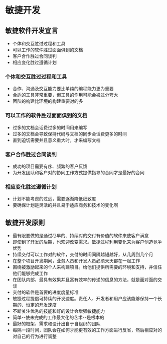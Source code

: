 
# 敏捷开发

## 敏捷软件开发宣言

- 个体和交互胜过过程和工具
- 可以工作的软件胜过面面俱到的文档
- 客户合作胜过合同谈判
- 相应变化胜过遵循计划

### 个体和交互胜过过程和工具

- 合作、沟通及交互能力要比单纯的编程能力更为重要
- 合适的工具非常重要，但工具的作用可能会被过分夸大
- 团队的构建比环境的构建重要对的多

### 可以工作的软件胜过面面俱到的文档

- 过多的文档会话费过多的时间用来编写
- 过多的文档会导致保持代码与文档的同步会话费更多的时间
- 直到迫切需要并且意义重大时，才来编写文档

### 客户合作胜过合同谈判

- 成功的项目需要有序、频繁的客户反馈
- 为开发团队和客户对的协同工作方式提供指导的合同才是最好的合同

### 相应变化胜过遵循计划

- 计划不能考虑的过远，需要逐渐降低细致度
- 要确保计划是灵活的并且易于适应商务和技术的变化啊

## 敏捷开发原则

- 最有限要做的是通过尽早的、持续对的交付有价值的软件来使客户满意
- 即使到了开发的后期，也欢迎改变需求。敏捷过程利用变化来为客户创造竞争优势
- 持续交付可以工作对的软件，交付的时间间隔越短越好，从几周到几个月
- 在整个项目开发期间，业务人员和开发人员必须天天都在一起工作
- 围绕被激励起来的个人来构建项目。给他们提供所需要的环境和支持，并信任他们能够完成工作
- 在团队内部，最具有效果并且富有效率的传递的信息的方法，就是面对面的交谈
- 交付的软件是首要的进度度量标准
- 敏捷过程提倡可持续的开发速度。责任人、开发者和用户应该能够保持一个长期的、恒定的开发速度
- 不断关注优秀的技能和好的设计会增强敏捷能力
- 简单--使未完成的工作最大化的艺术--是根本的
- 最好的框架、需求和设计出自于自组织的团队
- 每隔一段时间，团队会在如何才能更有效的工作方面进行反省，然后相应对的对自己的行为进行调整
